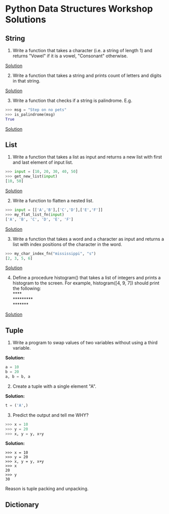 # Python Data Structures Workshop Solutions

## String

1. Write a function that takes a character (i.e. a string of length 1) and returns "Vowel" if it is a vowel, "Consonant" otherwise.

[Solution](../sy_bsc_it/solution_1.py)

2. Write a function that takes a string and prints count of letters and digits in that string.

[Solution](string_solution_2.py)

3. Write a function that checks if a string is palindrome. E.g. 

```python
>>> msg = "Step on no pets"
>>> is_palindrome(msg)
True
```

[Solution](../sy_bsc_it/solution_3.py)

## List

1. Write a function that takes a list as input and returns a new list with first and last element of input list.

```python
>>> input = [10, 20, 30, 40, 50]
>>> get_new_list(input)
[10, 50]
```

[Solution](list_solution_1.py)

2. Write a function to flatten a nested list.

```python
>>> input = [['A','B'],['C','D'],['E','F']]
>>> my_flat_list_fn(input)
['A', 'B', 'C', 'D', 'E', 'F']
```

[Solution](list_solution_2.py)


3. Write a function that takes a word and a character as input and returns a list with index positions of the character in the word.

```python
>>> my_char_index_fn("mississippi", "s")
[2, 3, 5, 6]
```

[Solution](list_solution_3.py)

4. Define a procedure histogram() that takes a list of integers and prints a histogram to the screen. For example, histogram([4, 9, 7]) should print the following:
<br/>&#42;&#42;&#42;&#42; <br/>
&#42;&#42;&#42;&#42;&#42;&#42;&#42;&#42;&#42; <br/>
&#42;&#42;&#42;&#42;&#42;&#42;&#42; <br/>

[Solution](../sy_bsc_it/solution_2.py)

## Tuple

1. Write a program to swap values of two variables without using a third variable.

**Solution:**

```python
a = 10
b = 20
a, b = b, a
```

2. Create a tuple with a single element "A".

**Solution:**

```python
t = ('A',)
```

3. Predict the output and tell me WHY?

```python
>>> x = 10
>>> y = 20
>>> x, y = y, x+y
```

**Solution:**

```
>>> x = 10
>>> y = 20
>>> x, y = y, x+y
>>> x
20
>>> y
30
```

Reason is tuple packing and unpacking.

## Dictionary


